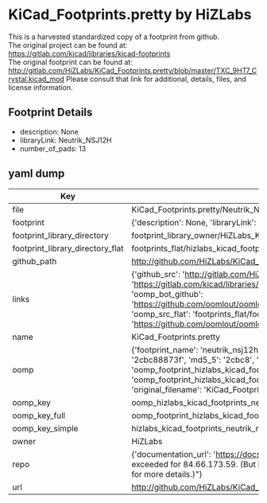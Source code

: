 # KiCad_Footprints.pretty by HiZLabs  
This is a harvested standardized copy of a footprint from github.  
The original project can be found at:  
https://gitlab.com/kicad/libraries/kicad-footprints  
The original footprint can be found at:
http://gitlab.com/HiZLabs/KiCad_Footprints.pretty/blob/master/TXC_9HT7_Crystal.kicad_mod
Please consult that link for additional, details, files, and license information.  
## Footprint Details
* description: None  
* libraryLink: Neutrik_NSJ12H  
* number_of_pads: 13  
## yaml dump  
| Key | Value |  
| --- | --- |  
| file | KiCad_Footprints.pretty/Neutrik_NSJ12H.kicad_mod |  
| footprint | {'description': None, 'libraryLink': 'Neutrik_NSJ12H', 'number_of_pads': 13} |  
| footprint_library_directory | footprint_library_owner/HiZLabs_KiCad_Footprints.pretty |  
| footprint_library_directory_flat | footprints_flat/hizlabs_kicad_footprints_neutrik_nsj12h/working |  
| github_path | http://github.com/HiZLabs/KiCad_Footprints.pretty/blob/master/Neutrik_NSJ12H.kicad_mod |  
| links | {'github_src': 'http://gitlab.com/HiZLabs/KiCad_Footprints.pretty/blob/master/TXC_9HT7_Crystal.kicad_mod', 'github_src_repo': 'https://gitlab.com/kicad/libraries/kicad-footprints', 'oomp_bot': 'footprints/hizlabs_kicad_footprints_neutrik_nsj12h/working', 'oomp_bot_github': 'https://github.com/oomlout/oomlout_oomp_footprint_bot/tree/main/footprints/hizlabs_kicad_footprints_neutrik_nsj12h/working', 'oomp_src_flat': 'footprints_flat/footprints_flat/hizlabs_kicad_footprints_neutrik_nsj12h/working', 'oomp_src_flat_github': 'https://github.com/oomlout/oomlout_oomp_footprint_src/tree/main/footprints_flat/hizlabs_kicad_footprints_neutrik_nsj12h/working'} |  
| name | KiCad_Footprints.pretty |  
| oomp | {'footprint_name': 'neutrik_nsj12h', 'library_name': 'kicad_footprints', 'md5': '2cbc88873fed4efbd2e24f961e89e27a', 'md5_10': '2cbc88873f', 'md5_5': '2cbc8', 'md5_6': '2cbc88', 'oomp_key': 'oomp_hizlabs_kicad_footprints_neutrik_nsj12h', 'oomp_key_extra': 'oomp_footprint_hizlabs_kicad_footprints_neutrik_nsj12h', 'oomp_key_full': 'oomp_footprint_hizlabs_kicad_footprints_neutrik_nsj12h_2cbc88', 'oomp_key_simple': 'hizlabs_kicad_footprints_neutrik_nsj12h', 'original_filename': 'KiCad_Footprints.pretty/Neutrik_NSJ12H.kicad_mod', 'owner_name': 'hizlabs'} |  
| oomp_key | oomp_hizlabs_kicad_footprints_neutrik_nsj12h |  
| oomp_key_full | oomp_footprint_hizlabs_kicad_footprints_neutrik_nsj12h |  
| oomp_key_simple | hizlabs_kicad_footprints_neutrik_nsj12h |  
| owner | HiZLabs |  
| repo | {'documentation_url': 'https://docs.github.com/rest/overview/resources-in-the-rest-api#rate-limiting', 'message': "API rate limit exceeded for 84.66.173.59. (But here's the good news: Authenticated requests get a higher rate limit. Check out the documentation for more details.)"} |  
| url | http://github.com/HiZLabs/KiCad_Footprints.pretty |  

